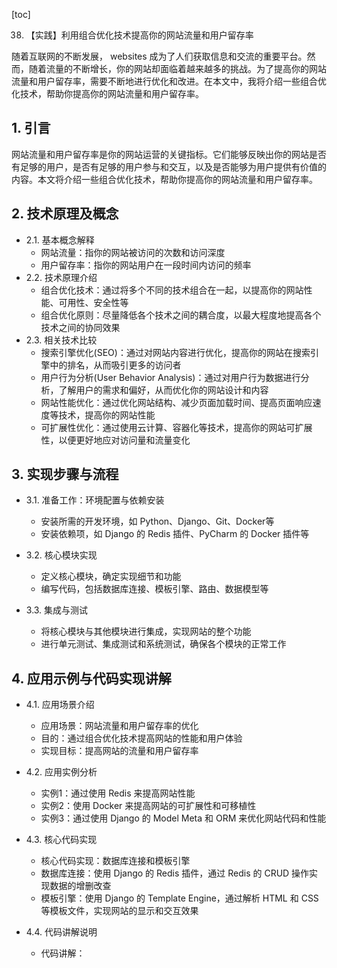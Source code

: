 
[toc]                    
                
                
38. 【实践】利用组合优化技术提高你的网站流量和用户留存率

随着互联网的不断发展， websites 成为了人们获取信息和交流的重要平台。然而，随着流量的不断增长，你的网站却面临着越来越多的挑战。为了提高你的网站流量和用户留存率，需要不断地进行优化和改进。在本文中，我将介绍一些组合优化技术，帮助你提高你的网站流量和用户留存率。

## 1. 引言

网站流量和用户留存率是你的网站运营的关键指标。它们能够反映出你的网站是否有足够的用户，是否有足够的用户参与和交互，以及是否能够为用户提供有价值的内容。本文将介绍一些组合优化技术，帮助你提高你的网站流量和用户留存率。

## 2. 技术原理及概念

- 2.1. 基本概念解释
   - 网站流量：指你的网站被访问的次数和访问深度
   - 用户留存率：指你的网站用户在一段时间内访问的频率
- 2.2. 技术原理介绍
   - 组合优化技术：通过将多个不同的技术组合在一起，以提高你的网站性能、可用性、安全性等
   - 组合优化原则：尽量降低各个技术之间的耦合度，以最大程度地提高各个技术之间的协同效果
- 2.3. 相关技术比较
   - 搜索引擎优化(SEO)：通过对网站内容进行优化，提高你的网站在搜索引擎中的排名，从而吸引更多的访问者
   - 用户行为分析(User Behavior Analysis)：通过对用户行为数据进行分析，了解用户的需求和偏好，从而优化你的网站设计和内容
   - 网站性能优化：通过优化网站结构、减少页面加载时间、提高页面响应速度等技术，提高你的网站性能
   - 可扩展性优化：通过使用云计算、容器化等技术，提高你的网站可扩展性，以便更好地应对访问量和流量变化

## 3. 实现步骤与流程

- 3.1. 准备工作：环境配置与依赖安装
   - 安装所需的开发环境，如 Python、Django、Git、Docker等
   - 安装依赖项，如 Django 的 Redis 插件、PyCharm 的 Docker 插件等

- 3.2. 核心模块实现
   - 定义核心模块，确定实现细节和功能
   - 编写代码，包括数据库连接、模板引擎、路由、数据模型等

- 3.3. 集成与测试
   - 将核心模块与其他模块进行集成，实现网站的整个功能
   - 进行单元测试、集成测试和系统测试，确保各个模块的正常工作

## 4. 应用示例与代码实现讲解

- 4.1. 应用场景介绍
   - 应用场景：网站流量和用户留存率的优化
   - 目的：通过组合优化技术提高网站的性能和用户体验
   - 实现目标：提高网站的流量和用户留存率

- 4.2. 应用实例分析
   - 实例1：通过使用 Redis 来提高网站性能
   - 实例2：使用 Docker 来提高网站的可扩展性和可移植性
   - 实例3：通过使用 Django 的 Model Meta 和 ORM 来优化网站代码和性能

- 4.3. 核心代码实现
   - 核心代码实现：数据库连接和模板引擎
   - 数据库连接：使用 Django 的 Redis 插件，通过 Redis 的 CRUD 操作实现数据的增删改查
   - 模板引擎：使用 Django 的 Template Engine，通过解析 HTML 和 CSS 等模板文件，实现网站的显示和交互效果

- 4.4. 代码讲解说明
   - 代码讲解：

